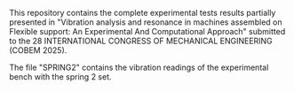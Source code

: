 This repository contains the complete experimental tests results partially presented in "Vibration analysis and resonance in machines assembled on Flexible support: An Experimental And Computational Approach" submitted to the 28 INTERNATIONAL CONGRESS
OF MECHANICAL ENGINEERING (COBEM 2025).

The file "SPRING2" contains the vibration readings of the experimental bench with the spring 2 set.

